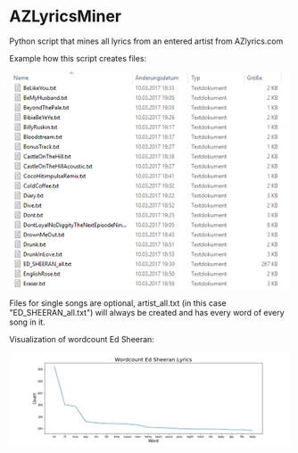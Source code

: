 # AZLyricsMiner
Python script that mines all lyrics from an entered artist from AZlyrics.com

Example how this script creates files:

![Files](Example.png?raw=true "Example")

Files for single songs are optional, artist_all.txt (in this case "ED_SHEERAN_all.txt") will always be created and has every word of every song in it.

Visualization of wordcount Ed Sheeran:

![Wordcount Ed Sheeran](Wordcount_ed_sheeran.png?raw=true "Wordcount Ed Sheeran")
